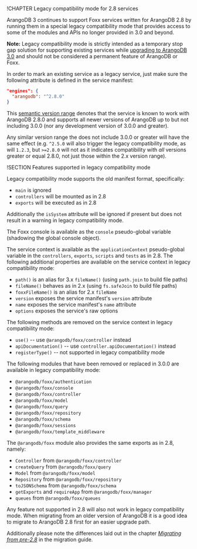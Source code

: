 !CHAPTER Legacy compatibility mode for 2.8 services

ArangoDB 3 continues to support Foxx services written for ArangoDB 2.8 by running them in a special legacy compatibility mode that provides access to some of the modules and APIs no longer provided in 3.0 and beyond.

**Note:** Legacy compatibility mode is strictly intended as a temporary stop gap solution for supporting existing services while [upgrading to ArangoDB 3.0](Migrating2x/README.md) and should not be considered a permanent feature of ArangoDB or Foxx.

In order to mark an existing service as a legacy service, just make sure the following attribute is defined in the service manifest:

```json
"engines": {
  "arangodb": "^2.8.0"
}
```

This [semantic version range](http://semver.org) denotes that the service is known to work with ArangoDB 2.8.0 and supports all newer versions of ArangoDB up to but not including 3.0.0 (nor any development version of 3.0.0 and greater).

Any similar version range the does not include 3.0.0 or greater will have the same effect (e.g. `^2.5.0` will also trigger the legacy compatibility mode, as will `1.2.3`, but `>=2.8.0` will not as it indicates compatibility with *all* versions greater or equal 2.8.0, not just those within the 2.x version range).

!SECTION Features supported in legacy compatibility mode

Legacy compatibility mode supports the old manifest format, specifically:

* `main` is ignored
* `controllers` will be mounted as in 2.8
* `exports` will be executed as in 2.8

Additionally the `isSystem` attribute will be ignored if present but does not result in a warning in legacy compatibility mode.

The Foxx console is available as the `console` pseudo-global variable (shadowing the global console object).

The service context is available as the `applicationContext` pseudo-global variable in the `controllers`, `exports`, `scripts` and `tests` as in 2.8. The following additional properties are available on the service context in legacy compatibility mode:

* `path()` is an alias for 3.x `fileName()` (using `path.join` to build file paths)
* `fileName()` behaves as in 2.x (using `fs.safeJoin` to build file paths)
* `foxxFileName()` is an alias for 2.x `fileName`
* `version` exposes the service manifest's `version` attribute
* `name` exposes the service manifest's `name` attribute
* `options` exposes the service's raw options

The following methods are removed on the service context in legacy compatibility mode:

* `use()` -- use `@arangodb/foxx/controller` instead
* `apiDocumentation()` -- use `controller.apiDocumentation()` instead
* `registerType()` -- not supported in legacy compatibility mode

The following modules that have been removed or replaced in 3.0.0 are available in legacy compatibility mode:

* `@arangodb/foxx/authentication`
* `@arangodb/foxx/console`
* `@arangodb/foxx/controller`
* `@arangodb/foxx/model`
* `@arangodb/foxx/query`
* `@arangodb/foxx/repository`
* `@arangodb/foxx/schema`
* `@arangodb/foxx/sessions`
* `@arangodb/foxx/template_middleware`

The `@arangodb/foxx` module also provides the same exports as in 2.8, namely:

* `Controller` from `@arangodb/foxx/controller`
* `createQuery` from `@arangodb/foxx/query`
* `Model` from `@arangodb/foxx/model`
* `Repository` from `@arangodb/foxx/repository`
* `toJSONSchema` from `@arangodb/foxx/schema`
* `getExports` and `requireApp` from `@arangodb/foxx/manager`
* `queues` from `@arangodb/foxx/queues`

Any feature not supported in 2.8 will also not work in legacy compatibility mode. When migrating from an older version of ArangoDB it is a good idea to migrate to ArangoDB 2.8 first for an easier upgrade path.

Additionally please note the differences laid out in the chapter [*Migrating from pre-2.8*](Migrating2x/Wayback.md) in the migration guide.
